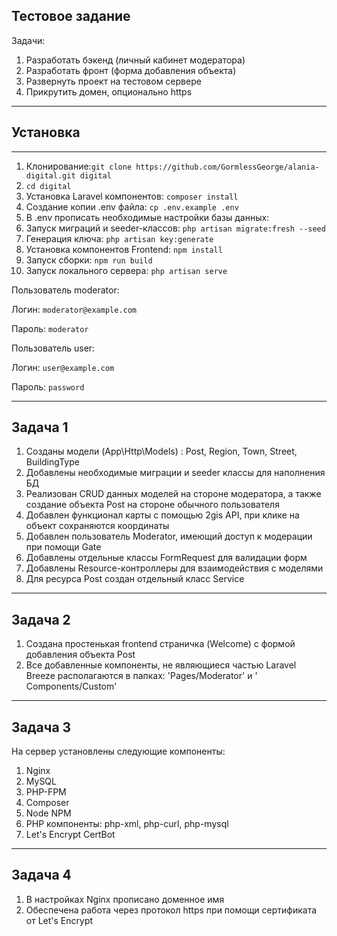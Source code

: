 ## Тестовое задание

Задачи:

1. Разработать бэкенд (личный кабинет модератора)
2. Разработать фронт (форма добавления объекта)
3. Развернуть проект на тестовом сервере
4. Прикрутить домен, опционально https

___

## Установка

___

1. Клонирование:`git clone https://github.com/GormlessGeorge/alania-digital.git digital`
2. `cd digital`
3. Установка Laravel компонентов: `composer install`
4. Создание копии .env файла: `cp .env.example .env`
5. В .env прописать необходимые настройки базы данных:
6. Запуск миграций и seeder-классов: `php artisan migrate:fresh --seed`
7. Генерация ключа: `php artisan key:generate`
8. Установка компонентов Frontend: `npm install`
9. Запуск сборки: `npm run build`
10. Запуск локального сервера: `php artisan serve`

Пользователь moderator:

Логин: `moderator@example.com`

Пароль: `moderator`

Пользователь user:

Логин: `user@example.com`

Пароль: `password`
___

## Задача 1

1. Созданы модели (App\Http\Models) : Post, Region, Town, Street, BuildingType
2. Добавлены необходимые миграции и seeder классы для наполнения БД
2. Реализован CRUD данных моделей на стороне модератора, а также создание объекта Post на стороне обычного пользователя
3. Добавлен функционал карты с помощью 2gis API, при клике на объект сохраняются координаты
4. Добавлен пользователь Moderator, имеющий доступ к модерации при помощи Gate
5. Добавлены отдельные классы FormRequest для валидации форм
6. Добавлены Resource-контроллеры для взаимодействия с моделями
7. Для ресурса Post создан отдельный класс Service

___

## Задача 2

1. Создана простенькая frontend страничка (Welcome) с формой добавления объекта Post
2. Все добавленные компоненты, не являющиеся частью Laravel Breeze располагаются в папках: 'Pages/Moderator' и '
   Components/Custom'

___

## Задача 3

На сервер установлены следующие компоненты:

1. Nginx
2. MySQL
3. PHP-FPM
4. Composer
5. Node NPM
6. PHP компоненты:
   php-xml,
   php-curl,
   php-mysql
7. Let's Encrypt CertBot
___

## Задача 4
1. В настройках Nginx прописано доменное имя
2. Обеспечена работа через протокол https при помощи сертификата от Let's Encrypt
